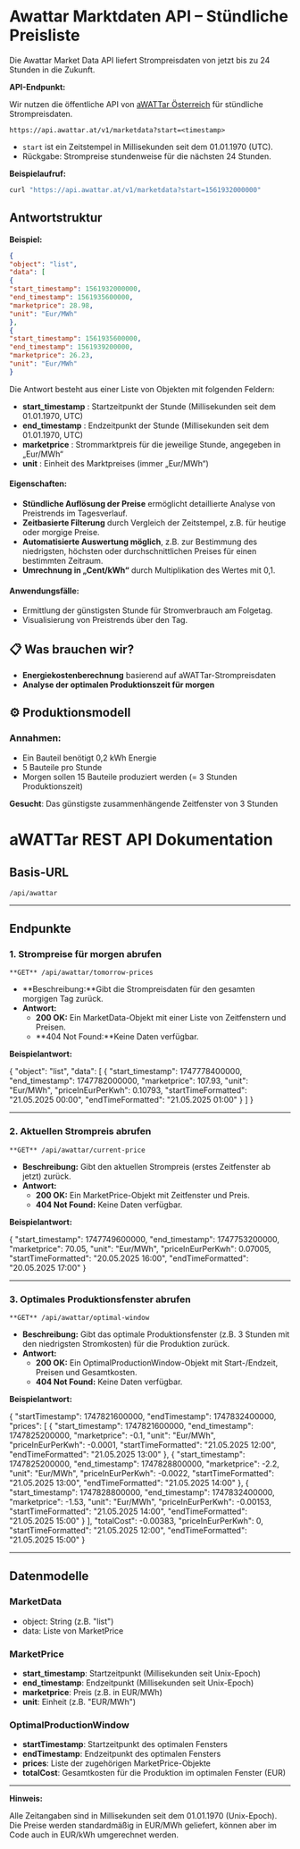 # Awattar Marktdaten API – Stündliche Preisliste

Die Awattar Market Data API liefert Strompreisdaten von jetzt bis zu 24 Stunden in die Zukunft.

**API-Endpunkt:**  

Wir nutzen die öffentliche API von [aWATTar Österreich](https://www.awattar.at/) für stündliche Strompreisdaten.

`https://api.awattar.at/v1/marketdata?start=<timestamp>`

- `start` ist ein Zeitstempel in Millisekunden seit dem 01.01.1970 (UTC).
- Rückgabe: Strompreise stundenweise für die nächsten 24 Stunden.

**Beispielaufruf:**
```bash
curl "https://api.awattar.at/v1/marketdata?start=1561932000000"
```

## Antwortstruktur

**Beispiel:**
```json
{
"object": "list",
"data": [
{
"start_timestamp": 1561932000000,
"end_timestamp": 1561935600000,
"marketprice": 28.98,
"unit": "Eur/MWh"
},
{
"start_timestamp": 1561935600000,
"end_timestamp": 1561939200000,
"marketprice": 26.23,
"unit": "Eur/MWh"
}
```

 Die Antwort besteht aus einer Liste von Objekten mit folgenden Feldern:

- **start_timestamp** : Startzeitpunkt der Stunde (Millisekunden seit dem 01.01.1970, UTC)
- **end_timestamp** : Endzeitpunkt der Stunde (Millisekunden seit dem 01.01.1970, UTC)
- **marketprice** : Strommarktpreis für die jeweilige Stunde, angegeben in „Eur/MWh“
- **unit** : Einheit des Marktpreises (immer „Eur/MWh“)
 
#### Eigenschaften:

- **Stündliche Auflösung der Preise** ermöglicht detaillierte Analyse von Preistrends im Tagesverlauf.
- **Zeitbasierte Filterung** durch Vergleich der Zeitstempel, z.B. für heutige oder morgige Preise.
- **Automatisierte Auswertung möglich**, z.B. zur Bestimmung des niedrigsten, höchsten oder durchschnittlichen Preises für einen bestimmten Zeitraum.
- **Umrechnung in „Cent/kWh“** durch Multiplikation des Wertes mit 0,1.

#### Anwendungsfälle:

- Ermittlung der günstigsten Stunde für Stromverbrauch am Folgetag.
- Visualisierung von Preistrends über den Tag.


## 📋 Was brauchen wir?

- **Energiekostenberechnung** basierend auf aWATTar-Strompreisdaten
- **Analyse der optimalen Produktionszeit für morgen**

## ⚙️ Produktionsmodell
### Annahmen:
- Ein Bauteil benötigt 0,2 kWh Energie
- 5 Bauteile pro Stunde
- Morgen sollen 15 Bauteile produziert werden (= 3 Stunden Produktionszeit)

**Gesucht**: Das günstigste zusammenhängende Zeitfenster von 3 Stunden


# aWATTar REST API Dokumentation

## Basis-URL

`/api/awattar`

---

## Endpunkte

### 1. Strompreise für morgen abrufen

`**GET** /api/awattar/tomorrow-prices `

- **Beschreibung:**Gibt die Strompreisdaten für den gesamten morgigen Tag zurück.
- **Antwort:**
    - **200 OK:** Ein MarketData-Objekt mit einer Liste von Zeitfenstern und Preisen.
    - **404 Not Found:**Keine Daten verfügbar.

**Beispielantwort:**

{
  "object": "list",
  "data": [
    {
      "start_timestamp": 1747778400000,
      "end_timestamp": 1747782000000,
      "marketprice": 107.93,
      "unit": "Eur/MWh",
      "priceInEurPerKwh": 0.10793,
      "startTimeFormatted": "21.05.2025 00:00",
      "endTimeFormatted": "21.05.2025 01:00"
    }
  ]
}

---

### 2. Aktuellen Strompreis abrufen

`**GET** /api/awattar/current-price`

- **Beschreibung:** Gibt den aktuellen Strompreis (erstes Zeitfenster ab jetzt) zurück.
- **Antwort:**
    - **200 OK:** Ein MarketPrice-Objekt mit Zeitfenster und Preis.
    - **404 Not Found:** Keine Daten verfügbar.

**Beispielantwort:**

{
  "start_timestamp": 1747749600000,
  "end_timestamp": 1747753200000,
  "marketprice": 70.05,
  "unit": "Eur/MWh",
  "priceInEurPerKwh": 0.07005,
  "startTimeFormatted": "20.05.2025 16:00",
  "endTimeFormatted": "20.05.2025 17:00"
}

---

### 3. Optimales Produktionsfenster abrufen

`**GET** /api/awattar/optimal-window`

- **Beschreibung:** Gibt das optimale Produktionsfenster (z.B. 3 Stunden mit den niedrigsten Stromkosten) für die Produktion zurück.
- **Antwort:**
    - **200 OK:** Ein OptimalProductionWindow-Objekt mit Start-/Endzeit, Preisen und Gesamtkosten.
    - **404 Not Found:** Keine Daten verfügbar.

**Beispielantwort:**

{
  "startTimestamp": 1747821600000,
  "endTimestamp": 1747832400000,
  "prices": [
    {
      "start_timestamp": 1747821600000,
      "end_timestamp": 1747825200000,
      "marketprice": -0.1,
      "unit": "Eur/MWh",
      "priceInEurPerKwh": -0.0001,
      "startTimeFormatted": "21.05.2025 12:00",
      "endTimeFormatted": "21.05.2025 13:00"
    },
    {
      "start_timestamp": 1747825200000,
      "end_timestamp": 1747828800000,
      "marketprice": -2.2,
      "unit": "Eur/MWh",
      "priceInEurPerKwh": -0.0022,
      "startTimeFormatted": "21.05.2025 13:00",
      "endTimeFormatted": "21.05.2025 14:00"
    },
    {
      "start_timestamp": 1747828800000,
      "end_timestamp": 1747832400000,
      "marketprice": -1.53,
      "unit": "Eur/MWh",
      "priceInEurPerKwh": -0.00153,
      "startTimeFormatted": "21.05.2025 14:00",
      "endTimeFormatted": "21.05.2025 15:00"
    }
  ],
  "totalCost": -0.00383,
  "priceInEurPerKwh": 0,
  "startTimeFormatted": "21.05.2025 12:00",
  "endTimeFormatted": "21.05.2025 15:00"
}

---

## Datenmodelle

### MarketData

- object: String (z.B. "list")
- data: Liste von MarketPrice

### MarketPrice

- **start_timestamp**: Startzeitpunkt (Millisekunden seit Unix-Epoch)
- **end_timestamp**: Endzeitpunkt (Millisekunden seit Unix-Epoch)
- **marketprice**: Preis (z.B. in EUR/MWh)
- **unit**: Einheit (z.B. "EUR/MWh")

### OptimalProductionWindow

- **startTimestamp**: Startzeitpunkt des optimalen Fensters
- **endTimestamp**: Endzeitpunkt des optimalen Fensters
- **prices**: Liste der zugehörigen MarketPrice-Objekte
- **totalCost**: Gesamtkosten für die Produktion im optimalen Fenster (EUR)

---

**Hinweis:**

Alle Zeitangaben sind in Millisekunden seit dem 01.01.1970 (Unix-Epoch). 
Die Preise werden standardmäßig in EUR/MWh geliefert, können aber im Code auch in EUR/kWh umgerechnet werden.